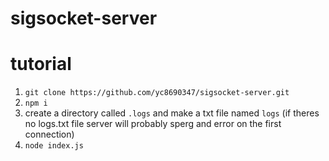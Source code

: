 # sigsocket-server
# tutorial
1. `git clone https://github.com/yc8690347/sigsocket-server.git`
2. `npm i`
3. create a directory called `.logs` and make a txt file named `logs` (if theres no logs.txt file server will probably sperg and error on the first connection)
4. `node index.js`
